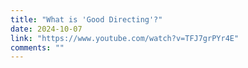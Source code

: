 ```yaml
---
title: "What is 'Good Directing'?"
date: 2024-10-07
link: "https://www.youtube.com/watch?v=TFJ7grPYr4E"
comments: ""
---
```


